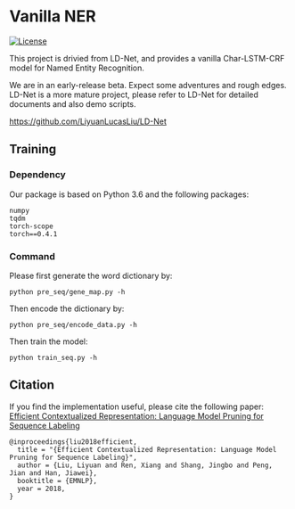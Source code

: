 # Vanilla NER
<!-- 
[![Documentation Status](https://readthedocs.org/projects/ld-net/badge/?version=latest)](http://ld-net.readthedocs.io/en/latest/?badge=latest) -->
[![License](https://img.shields.io/badge/License-Apache%202.0-blue.svg)](https://opensource.org/licenses/Apache-2.0)

This project is drivied from LD-Net, and provides a vanilla Char-LSTM-CRF model for Named Entity Recognition. 

We are in an early-release beta. Expect some adventures and rough edges. LD-Net is a more mature project, please refer to LD-Net for detailed documents and also demo scripts.

https://github.com/LiyuanLucasLiu/LD-Net


## Training

### Dependency

Our package is based on Python 3.6 and the following packages:
```
numpy
tqdm
torch-scope
torch==0.4.1
```

### Command

Please first generate the word dictionary by:
```
python pre_seq/gene_map.py -h
```

Then encode the dictionary by:
```
python pre_seq/encode_data.py -h
```

Then train the model:
```
python train_seq.py -h
```

## Citation

If you find the implementation useful, please cite the following paper: [Efficient Contextualized Representation: Language Model Pruning for Sequence Labeling](https://arxiv.org/abs/1804.07827)
```
@inproceedings{liu2018efficient,
  title = "{Efficient Contextualized Representation: Language Model Pruning for Sequence Labeling}", 
  author = {Liu, Liyuan and Ren, Xiang and Shang, Jingbo and Peng, Jian and Han, Jiawei}, 
  booktitle = {EMNLP}, 
  year = 2018, 
}
```
